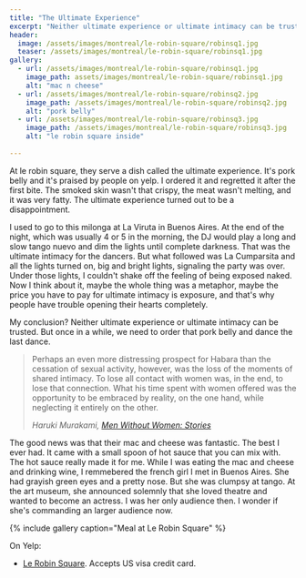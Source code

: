 ```yaml
---
title: "The Ultimate Experience"
excerpt: "Neither ultimate experience or ultimate intimacy can be trusted. But once in a while, we need to order that pork belly and dance the last dance."
header:
  image: /assets/images/montreal/le-robin-square/robinsq1.jpg
  teaser: /assets/images/montreal/le-robin-square/robinsq1.jpg
gallery:
  - url: /assets/images/montreal/le-robin-square/robinsq1.jpg
    image_path: assets/images/montreal/le-robin-square/robinsq1.jpg
    alt: "mac n cheese"
  - url: /assets/images/montreal/le-robin-square/robinsq2.jpg
    image_path: /assets/images/montreal/le-robin-square/robinsq2.jpg
    alt: "pork belly"
  - url: /assets/images/montreal/le-robin-square/robinsq3.jpg
    image_path: /assets/images/montreal/le-robin-square/robinsq3.jpg
    alt: "le robin square inside"
  
---
```


At le robin square, they serve a dish called the ultimate experience. It's pork belly and it's praised by people on yelp. I ordered it and regretted it after the first bite. The smoked skin wasn't that crispy, the meat wasn't melting, and it was very fatty. The ultimate experience turned out to be a disappointment. 

I used to go to this milonga at La Viruta in Buenos Aires. At the end of the night, which was usually 4 or 5 in the morning, the DJ would play a long and slow tango nuevo and dim the lights until complete darkness. That was the ultimate intimacy for the dancers. But what followed was La Cumparsita and all the lights turned on, big and bright lights, signaling the party was over. Under those lights, I couldn't shake off the feeling of being exposed naked. Now I think about it, maybe the whole thing was a metaphor, maybe the price you have to pay for ultimate intimacy is exposure, and that's why people have trouble opening their hearts completely. 

My conclusion? Neither ultimate experience or ultimate intimacy can be trusted. But once in a while, we need to order that pork belly and dance the last dance. 

> Perhaps an even more distressing prospect for Habara than the cessation of sexual activity, however, was the loss of the moments of shared intimacy. To lose all contact with women was, in the end, to lose that connection. What his time spent with women offered was the opportunity to be embraced by reality, on the one hand, while neglecting it entirely on the other.
>
> <cite>Haruki Murakami, [Men Without Women: Stories](http://amzn.to/2syNfDi)</cite>

The good news was that their mac and cheese was fantastic. The best I ever had. It came with a small spoon of hot sauce that you can mix with. The hot sauce really made it for me. While I was eating the mac and cheese and drinking wine, I remmebered the french girl I met in Buenos Aires. She had grayish green eyes and a pretty nose. But she was clumpsy at tango. At the art museum, she announced solemnly that she loved theatre and wanted to become an actress. I was her only audience then. I wonder if she's commanding an larger audience now.
 
{% include gallery caption="Meal at Le Robin Square" %}



On Yelp:

* [Le Robin Square](https://www.yelp.com/biz/le-robin-square-montréal-2). Accepts US visa credit card. 
